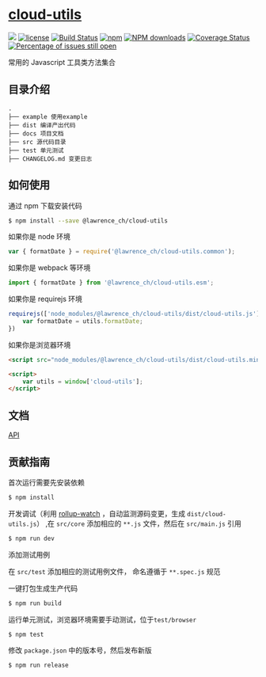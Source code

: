 # [cloud-utils](https://github.com/lawrence998/cloud-utils)
[![](https://img.shields.io/badge/Powered%20by-cloud--utils-brightgreen.svg)](https://github.com/lawrence998/cloud-utils)
[![license](https://img.shields.io/badge/license-MIT-blue.svg)](https://github.com/yanhaijing/jslib-base/blob/master/LICENSE)
[![Build Status](https://travis-ci.org/cklwblove/cloud-utils.svg?branch=master)](https://travis-ci.org/lawrence998/cloud-utils)
[![npm](https://img.shields.io/badge/npm-0.1.0-orange.svg)](https://www.npmjs.com/package/@lawrence_ch/cloud-utils)
[![NPM downloads](http://img.shields.io/npm/dm/cloud-utils.svg?style=flat-square)](http://www.npmtrends.com/@lawrence998/cloud-utils)
[![Coverage Status](https://coveralls.io/repos/github/cklwblove/cloud-utils/badge.svg)](https://coveralls.io/github/lawrence998/cloud-utils)
[![Percentage of issues still open](http://isitmaintained.com/badge/open/cklwblove/cloud-utils.svg)](http://isitmaintained.com/project/lawrence998/cloud-utils "Percentage of issues still open")

常用的 Javascript 工具类方法集合

## 目录介绍

```
.
├── example 使用example
├── dist 编译产出代码
├── docs 项目文档
├── src 源代码目录
├── test 单元测试
├── CHANGELOG.md 变更日志
```

## 如何使用
通过 npm 下载安装代码

```bash
$ npm install --save @lawrence_ch/cloud-utils
```

如果你是 node 环境

```js
var { formatDate } = require('@lawrence_ch/cloud-utils.common');
```

如果你是 webpack 等环境

```js
import { formatDate } from '@lawrence_ch/cloud-utils.esm';
```

如果你是 requirejs 环境

```js
requirejs(['node_modules/@lawrence_ch/cloud-utils/dist/cloud-utils.js'], function (utils) {
    var formatDate = utils.formatDate;
})
```

如果你是浏览器环境

```html
<script src="node_modules/@lawrence_ch/cloud-utils/dist/cloud-utils.min.js"></script>

<script>
    var utils = window['cloud-utils'];
</script>
```

## 文档
[API](https://lawrence998.github.io/cloud-utils/)

## 贡献指南
首次运行需要先安装依赖

```bash
$ npm install
```
开发调试（利用 [rollup-watch](https://github.com/rollup/rollup-watch) ，自动监测源码变更，生成 `dist/cloud-utils.js`）
,在 `src/core` 添加相应的 `**.js` 文件，然后在 `src/main.js` 引用

```bash
$ npm run dev
```

添加测试用例

在 `src/test` 添加相应的测试用例文件， 命名遵循于 `**.spec.js` 规范

一键打包生成生产代码

```bash
$ npm run build
```

运行单元测试，浏览器环境需要手动测试，位于`test/browser`

```bash
$ npm test
```

修改 `package.json` 中的版本号，然后发布新版

```bash
$ npm run release
```
